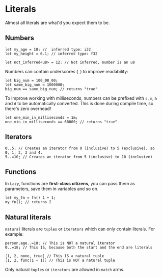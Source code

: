 
# Literals

Almost all literals are what'd you expect them to be.

## Numbers

```
let my_age = 18; //  inferred type: i32
let my_height = 6.1; // inferred type: f32

let not_inferred<u8> = 12; // Not inferred, number is an u8
```

Numbers can contain underscores (`_`) to improve readability:

```
let big_num = 100_00_00; 
let same_big_num = 1000000;
big_num == same_big_num; // returns "true"
```

To improve working with milliseconds, numbers can be prefixed with `s`, `m`, `h` and `d` to be automatically converted. This is done during compile time, so there's zero overhead!

```
let one_min_in_milliseconds = 1m; 
one_min_in_milliseconds == 60000; // returns "true"
```

## Iterators

```
0..5; // Creates an iterator from 0 (inclusive) to 5 (exclusive), so 0, 1, 2, 3 and 4.
5..=10; // Creates an iterator from 5 (inclusive) to 10 (inclusive) 
```

## Functions

In `Lazy`, functions are **first-class citizens**, you can pass them as parameters, save them in variables and so on.

```
let my_fn = fn() 1 + 1;
my_fn(); // returns 2
```

## Natural literals

`natural` literals are `tuples` or `iterators` which can only contain literals. For example:

```
person.age..=18; // This is NOT a natural iterator
0..=18; // This IS, because both the start and the end are literals

[1, 2, none, true] // This IS a natural tuple
[1, 2, func(1 + 1)] // This is NOT a natural tuple
```

Only natural `tuples` or `iterators` are allowed in `match` arms.
